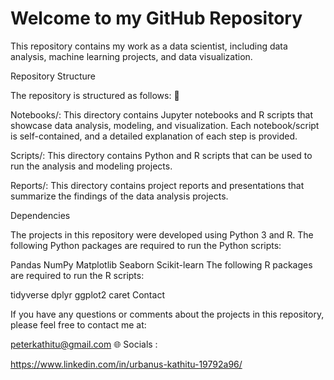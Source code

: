 # Welcome to my GitHub Repository

This repository contains my work as a data scientist, including data analysis, machine learning projects, and data visualization.

Repository Structure

The repository is structured as follows: 👀

Notebooks/: This directory contains Jupyter notebooks and R scripts that showcase data analysis, modeling, and visualization. Each notebook/script is self-contained, and a detailed explanation of each step is provided.

Scripts/: This directory contains Python and R scripts that can be used to run the analysis and modeling projects.

Reports/: This directory contains project reports and presentations that summarize the findings of the data analysis projects.

Dependencies

The projects in this repository were developed using Python 3 and R. The following Python packages are required to run the Python scripts:

Pandas
NumPy
Matplotlib
Seaborn
Scikit-learn
The following R packages are required to run the R scripts:

tidyverse
dplyr
ggplot2
caret
Contact

If you have any questions or comments about the projects in this repository, please feel free to contact me at:

peterkathitu@gmail.com
🌐 Socials :

https://www.linkedin.com/in/urbanus-kathitu-19792a96/
